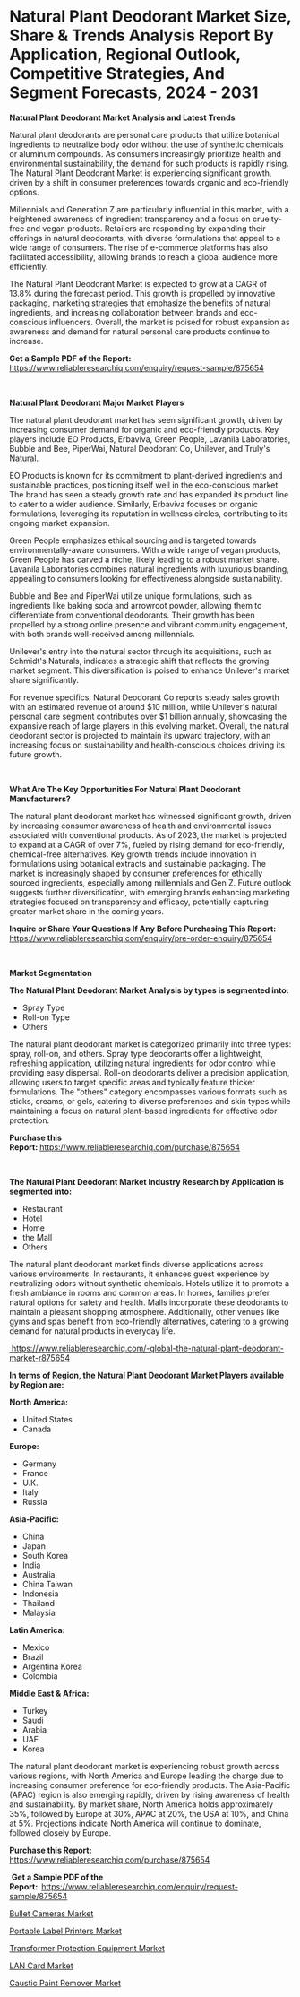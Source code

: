 <p><h1>Natural Plant Deodorant Market Size, Share & Trends Analysis Report By Application, Regional Outlook, Competitive Strategies, And Segment Forecasts, 2024 - 2031</h1></p><p><strong>Natural Plant Deodorant Market Analysis and Latest Trends</strong></p>
<p><p>Natural plant deodorants are personal care products that utilize botanical ingredients to neutralize body odor without the use of synthetic chemicals or aluminum compounds. As consumers increasingly prioritize health and environmental sustainability, the demand for such products is rapidly rising. The Natural Plant Deodorant Market is experiencing significant growth, driven by a shift in consumer preferences towards organic and eco-friendly options. </p><p>Millennials and Generation Z are particularly influential in this market, with a heightened awareness of ingredient transparency and a focus on cruelty-free and vegan products. Retailers are responding by expanding their offerings in natural deodorants, with diverse formulations that appeal to a wide range of consumers. The rise of e-commerce platforms has also facilitated accessibility, allowing brands to reach a global audience more efficiently.</p><p>The Natural Plant Deodorant Market is expected to grow at a CAGR of 13.8% during the forecast period. This growth is propelled by innovative packaging, marketing strategies that emphasize the benefits of natural ingredients, and increasing collaboration between brands and eco-conscious influencers. Overall, the market is poised for robust expansion as awareness and demand for natural personal care products continue to increase.</p></p>
<p><strong>Get a Sample PDF of the Report:&nbsp;</strong> <a href="https://www.reliableresearchiq.com/enquiry/request-sample/875654">https://www.reliableresearchiq.com/enquiry/request-sample/875654</a></p>
<p>&nbsp;</p>
<p><strong>Natural Plant Deodorant Major Market Players</strong></p>
<p><p>The natural plant deodorant market has seen significant growth, driven by increasing consumer demand for organic and eco-friendly products. Key players include EO Products, Erbaviva, Green People, Lavanila Laboratories, Bubble and Bee, PiperWai, Natural Deodorant Co, Unilever, and Truly's Natural.</p><p>EO Products is known for its commitment to plant-derived ingredients and sustainable practices, positioning itself well in the eco-conscious market. The brand has seen a steady growth rate and has expanded its product line to cater to a wider audience. Similarly, Erbaviva focuses on organic formulations, leveraging its reputation in wellness circles, contributing to its ongoing market expansion.</p><p>Green People emphasizes ethical sourcing and is targeted towards environmentally-aware consumers. With a wide range of vegan products, Green People has carved a niche, likely leading to a robust market share. Lavanila Laboratories combines natural ingredients with luxurious branding, appealing to consumers looking for effectiveness alongside sustainability.</p><p>Bubble and Bee and PiperWai utilize unique formulations, such as ingredients like baking soda and arrowroot powder, allowing them to differentiate from conventional deodorants. Their growth has been propelled by a strong online presence and vibrant community engagement, with both brands well-received among millennials.</p><p>Unilever's entry into the natural sector through its acquisitions, such as Schmidt's Naturals, indicates a strategic shift that reflects the growing market segment. This diversification is poised to enhance Unilever's market share significantly.</p><p>For revenue specifics, Natural Deodorant Co reports steady sales growth with an estimated revenue of around $10 million, while Unilever's natural personal care segment contributes over $1 billion annually, showcasing the expansive reach of large players in this evolving market. Overall, the natural deodorant sector is projected to maintain its upward trajectory, with an increasing focus on sustainability and health-conscious choices driving its future growth.</p></p>
<p>&nbsp;</p>
<p><strong>What Are The Key Opportunities For Natural Plant Deodorant Manufacturers?</strong></p>
<p><p>The natural plant deodorant market has witnessed significant growth, driven by increasing consumer awareness of health and environmental issues associated with conventional products. As of 2023, the market is projected to expand at a CAGR of over 7%, fueled by rising demand for eco-friendly, chemical-free alternatives. Key growth trends include innovation in formulations using botanical extracts and sustainable packaging. The market is increasingly shaped by consumer preferences for ethically sourced ingredients, especially among millennials and Gen Z. Future outlook suggests further diversification, with emerging brands enhancing marketing strategies focused on transparency and efficacy, potentially capturing greater market share in the coming years.</p></p>
<p><strong>Inquire or Share Your Questions If Any Before Purchasing This Report:</strong> <a href="https://www.reliableresearchiq.com/enquiry/pre-order-enquiry/875654">https://www.reliableresearchiq.com/enquiry/pre-order-enquiry/875654</a></p>
<p>&nbsp;</p>
<p><strong>Market Segmentation</strong></p>
<p><strong>The Natural Plant Deodorant Market Analysis by types is segmented into:</strong></p>
<p><ul><li>Spray Type</li><li>Roll-on Type</li><li>Others</li></ul></p>
<p><p>The natural plant deodorant market is categorized primarily into three types: spray, roll-on, and others. Spray type deodorants offer a lightweight, refreshing application, utilizing natural ingredients for odor control while providing easy dispersal. Roll-on deodorants deliver a precision application, allowing users to target specific areas and typically feature thicker formulations. The "others" category encompasses various formats such as sticks, creams, or gels, catering to diverse preferences and skin types while maintaining a focus on natural plant-based ingredients for effective odor protection.</p></p>
<p><strong>Purchase this Report:&nbsp;</strong><a href="https://www.reliableresearchiq.com/purchase/875654">https://www.reliableresearchiq.com/purchase/875654</a></p>
<p>&nbsp;</p>
<p><strong>The Natural Plant Deodorant Market Industry Research by Application is segmented into:</strong></p>
<p><ul><li>Restaurant</li><li>Hotel</li><li>Home</li><li>the Mall</li><li>Others</li></ul></p>
<p><p>The natural plant deodorant market finds diverse applications across various environments. In restaurants, it enhances guest experience by neutralizing odors without synthetic chemicals. Hotels utilize it to promote a fresh ambiance in rooms and common areas. In homes, families prefer natural options for safety and health. Malls incorporate these deodorants to maintain a pleasant shopping atmosphere. Additionally, other venues like gyms and spas benefit from eco-friendly alternatives, catering to a growing demand for natural products in everyday life.</p></p>
<p><a href="https://www.reliableresearchiq.com/-global-the-natural-plant-deodorant-market-r875654">&nbsp;https://www.reliableresearchiq.com/-global-the-natural-plant-deodorant-market-r875654</a></p>
<p><strong>In terms of Region, the Natural Plant Deodorant Market Players available by Region are:</strong></p>
<p>
    <p> <strong> North America: </strong>
        <ul>
            <li>United States</li>
            <li>Canada</li>
        </ul>
        </p> 
    <p> <strong> Europe: </strong>
        <ul>
            <li>Germany</li>
            <li>France</li>
            <li>U.K.</li>
            <li>Italy</li>
            <li>Russia</li>
        </ul>
        </p> 
    <p> <strong> Asia-Pacific: </strong>
        <ul>
            <li>China</li>
            <li>Japan</li>
            <li>South Korea</li>
            <li>India</li>
            <li>Australia</li>
            <li>China Taiwan</li>
            <li>Indonesia</li>
            <li>Thailand</li>
            <li>Malaysia</li>
        </ul>
        </p> 
    <p> <strong> Latin America: </strong>
        <ul>
            <li>Mexico</li>
            <li>Brazil</li>
            <li>Argentina Korea</li>
            <li>Colombia</li>
        </ul>
        </p> 
    <p> <strong> Middle East & Africa: </strong>
        <ul>
            <li>Turkey</li>
            <li>Saudi</li>
            <li>Arabia</li>
            <li>UAE</li>
            <li>Korea</li>
        </ul>
    </p>
    </p>
<p><p>The natural plant deodorant market is experiencing robust growth across various regions, with North America and Europe leading the charge due to increasing consumer preference for eco-friendly products. The Asia-Pacific (APAC) region is also emerging rapidly, driven by rising awareness of health and sustainability. By market share, North America holds approximately 35%, followed by Europe at 30%, APAC at 20%, the USA at 10%, and China at 5%. Projections indicate North America will continue to dominate, followed closely by Europe.</p></p>
<p><strong>Purchase this Report: </strong><a href="https://www.reliableresearchiq.com/purchase/875654">https://www.reliableresearchiq.com/purchase/875654</a></p>
<p>&nbsp;<strong>Get a Sample PDF of the Report:&nbsp;&nbsp;</strong><a href="https://www.reliableresearchiq.com/enquiry/request-sample/875654">https://www.reliableresearchiq.com/enquiry/request-sample/875654</a></p>
<p><strong></strong></p>
<p><p><a href="https://www.linkedin.com/pulse/emerging-bullet-cameras-market-opportunities-analysis-investors-rkwoc?trackingId=BeLcsJgpTJugyGtVRbuXeQ%3D%3D">Bullet Cameras Market</a></p><p><a href="https://www.linkedin.com/pulse/insights-portable-label-printers-market-players-size-x70wc?trackingId=3%2F0ECDdmS8uatdkF%2FooBuw%3D%3D">Portable Label Printers Market</a></p><p><a href="https://www.linkedin.com/pulse/global-transformer-protection-equipment-market-focus-h9hvc?trackingId=FGopCiTmT260ljhEVWL9Lg%3D%3D">Transformer Protection Equipment Market</a></p><p><a href="https://www.linkedin.com/pulse/global-lan-card-market-focus-product-type-10-mbps100-oz7xc?trackingId=6YzIkSzMT3uRIvYZTqbEjw%3D%3D">LAN Card Market</a></p><p><a href="https://www.linkedin.com/pulse/caustic-paint-remover-market-strategic-insights-product-fvkke?trackingId=f9kTKknQRvy8U0fd1O%2Bg7g%3D%3D">Caustic Paint Remover Market</a></p></p>